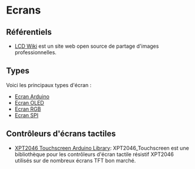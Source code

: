 # Ecrans

## Référentiels 

* [LCD Wiki](https://www.lcdwiki.com) est un site web open source de partage d'images professionnelles.

## Types

Voici les principaux types d'écran :

* [Ecran Arduino](http://www.lcdwiki.com/Main_Page#Arduino_Display)
* [Ecran OLED](http://www.lcdwiki.com/Main_Page#OLED_Display)
* [Ecran RGB](http://www.lcdwiki.com/Main_Page#RGB_Display)
* [Ecran SPI](http://www.lcdwiki.com/Main_Page#SPI_Display)

## Contrôleurs d'écrans tactiles

 * [XPT2046 Touchscreen Arduino Library](https://github.com/PaulStoffregen/XPT2046_Touchscreen): XPT2046_Touchscreen est une bibliothèque pour les contrôleurs d'écran tactile résistif XPT2046 utilisés sur de nombreux écrans TFT bon marché.


